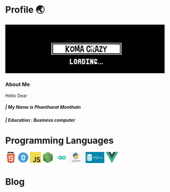 # Profile 🌏

![Banner](/image/banner.jpg)
### About Me
 Hello Dear 
##### | My Name is Phantharat  Monthain
##### | Education : Business computer


 



# Programming Languages
<code><img height="35" alt="html" src="https://github.com/KomaCrazy/Document/blob/main/image/html.png"></code>
<code><img height="35" alt="css" src="https://github.com/KomaCrazy/Document/blob/main/image/css.png"></code>
<code><img height="35" alt="javascript" src="https://github.com/KomaCrazy/Document/blob/main/image/js.png"></code>
<code><img height="35" alt="node" src="https://github.com/KomaCrazy/Document/blob/main/image/node.png"></code>
<code><img height="35" alt="go" src="https://github.com/KomaCrazy/Document/blob/main/image/Go.png"></code>
<code><img height="35" alt="python" src="https://github.com/KomaCrazy/Document/blob/main/image/python.png"></code>
<code><img height="35" alt="sqlite3" src="https://github.com/KomaCrazy/Document/blob/main/image/sqlite3.png"></code>
<code><img height="35" alt="vue" src="https://github.com/KomaCrazy/Document/blob/main/image/vue.png"></code>
# Blog 